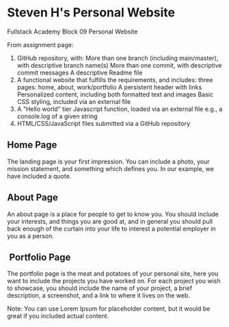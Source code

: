 # Steven H's Personal Website
Fullstack Academy Block 09 Personal Website

From assignment page:
1. GitHub repository, with:
More than one branch (including main/master), with descriptive branch name(s)
More than one commit, with descriptive commit messages
A descriptive Readme file
2. A functional website that fulfills the requirements, and includes:
three pages: home, about, work/portfolio
A persistent header with links
Personalized content, including both formatted text and images
Basic CSS styling, included via an external file
3. A "Hello world" tier Javascript function, loaded via an external file
e.g., a console.log of a given string
4. HTML/CSS/JavaScript files submitted via a GitHub repository

## Home Page
The landing page is your first impression. You can include a photo, your mission statement, and something which defines you. In our example, we have included a quote.

## About Page
An about page is a place for people to get to know you. You should include your interests, and things you are good at, and in general you should pull back enough of the curtain into your life to interest a potential employer in you as a person.

## ️ Portfolio Page
The portfolio page is the meat and potatoes of your personal site, here you want to include the projects you have worked on. For each project you wish to showcase, you should include the name of your project, a brief description, a screenshot, and a link to where it lives on the web.

Note: You can use Lorem Ipsum for placeholder content, but it would be great if you included actual content.